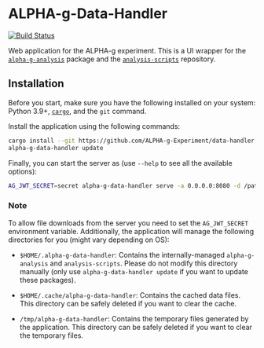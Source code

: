 # ALPHA-g-Data-Handler

[![Build Status](https://github.com/ALPHA-g-Experiment/data-handler/actions/workflows/build.yml/badge.svg)](https://github.com/ALPHA-g-Experiment/data-handler/actions/workflows/build.yml)

Web application for the ALPHA-g experiment. This is a UI wrapper for the
[`alpha-g-analysis`](https://github.com/ALPHA-g-Experiment/alpha-g/tree/main/analysis)
package and the
[`analysis-scripts`](https://github.com/ALPHA-g-Experiment/analysis-scripts/tree/main)
repository.

## Installation

Before you start, make sure you have the following installed on your system:
Python 3.9+,
[`cargo`](https://doc.rust-lang.org/cargo/getting-started/installation.html),
and the `git` command.

Install the application using the following commands:

```bash
cargo install --git https://github.com/ALPHA-g-Experiment/data-handler.git
alpha-g-data-handler update
```

Finally, you can start the server as (use `--help` to see all the available
options):

```bash
AG_JWT_SECRET=secret alpha-g-data-handler serve -a 0.0.0.0:8080 -d /path/to/midas/files
```

### Note

To allow file downloads from the server you need to set the `AG_JWT_SECRET`
environment variable. Additionally, the application will manage the following
directories for you (might vary depending on OS):

- `$HOME/.alpha-g-data-handler`: Contains the internally-managed
  `alpha-g-analysis` and `analysis-scripts`. Please do not modify this directory
  manually (only use `alpha-g-data-handler update` if you want to update these
  packages).

- `$HOME/.cache/alpha-g-data-handler`: Contains the cached data files. This
  directory can be safely deleted if you want to clear the cache.

- `/tmp/alpha-g-data-handler`: Contains the temporary files generated by the
  application. This directory can be safely deleted if you want to clear the
  temporary files.
